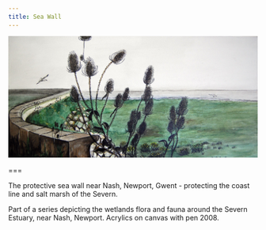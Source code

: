 ```yaml
---
title: Sea Wall
---
```


![sea wall](seawall.jpg)

===

The protective sea wall near Nash, Newport, Gwent - protecting the coast line and salt marsh of the Severn.

Part of a series depicting the wetlands flora and fauna around the Severn Estuary, near Nash, Newport.  Acrylics on canvas with pen 2008.

